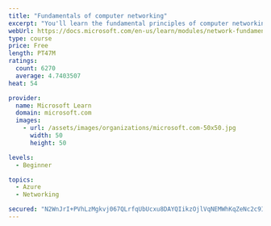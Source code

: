 ```yaml
---
title: "Fundamentals of computer networking"
excerpt: "You'll learn the fundamental principles of computer networking to prepare you for the Azure admin and developer learning paths."
webUrl: https://docs.microsoft.com/en-us/learn/modules/network-fundamentals/
type: course
price: Free
length: PT47M
ratings:
  count: 6270
  average: 4.7403507
heat: 54

provider:
  name: Microsoft Learn
  domain: microsoft.com
  images:
    - url: /assets/images/organizations/microsoft.com-50x50.jpg
      width: 50
      height: 50

levels:
  - Beginner

topics:
  - Azure
  - Networking

secured: "N2WnJrI+PVhLzMgkvj067QLrfqUbUcxu8DAYQIikzOjlVqNEMWhKqZeNc2c9IcvdRexDf0G8oHdgTN7DrXdZtgKqY6G0tg7XrKs4jUfhVC5qdT6Vlrjaivyo1KS1Izzk2sAUtR1EebX2A2yGfpOuByRot7dMgaVio19++4geNSchyDb6o+oNfcZvONNqEGe4xfiCv3jepdcdDE2M6ntqEVvdpEFhTgs/cCuDYx7b0X20Yh6OzmGUwq75yV4DjWZ3cgwrwYbv+otBYzta7d2vi3Y/wVIvFBswcnq8Tbil8s1IWsi3qLMcbG/5DbeXsOYyKpNyvEpTUHTS84wxA3z7bY45+BSsszy+aPkZaw0mFvReABuwTdxpaWwlJMeoj2I5ROFHOFK2/yGrH4nSf7PeQX73SxDoKvYqCEfxoUw77BI=;nhb8atSy2bhH2D8uT+oGPg=="
---
```


